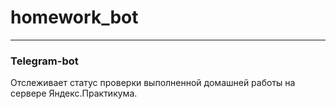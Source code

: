 # homework_bot
---
### Telegram-bot
Отслеживает статус проверки выполненной домашней работы на сервере Яндекс.Практикума.
